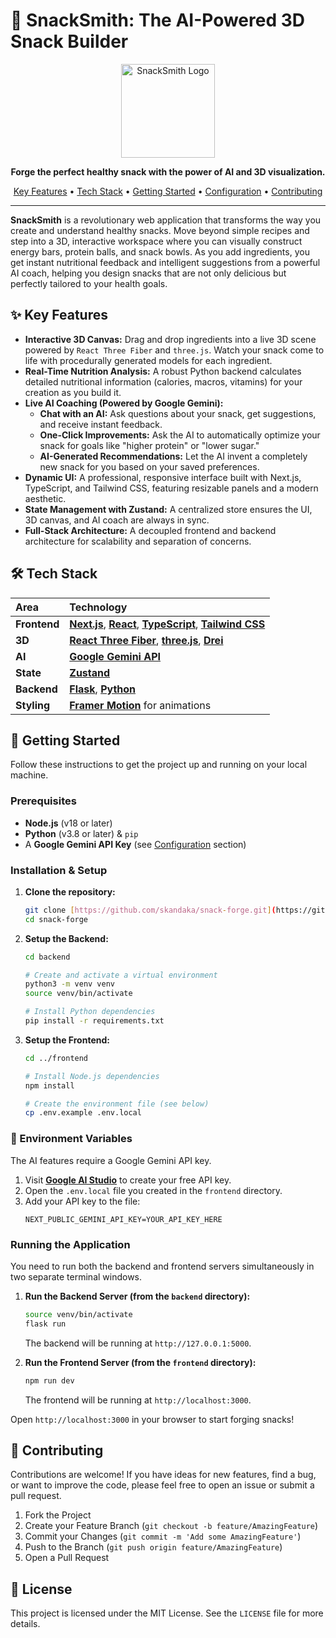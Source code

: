 # 🍔 SnackSmith: The AI-Powered 3D Snack Builder

<div align="center">
  <img src="https://raw.githubusercontent.com/skandaka/snack-forge/main/frontend/public/logo.png" alt="SnackSmith Logo" width="150">
  <p>
    <strong>Forge the perfect healthy snack with the power of AI and 3D visualization.</strong>
  </p>
  <p>
    <a href="#-key-features">Key Features</a> •
    <a href="#-tech-stack">Tech Stack</a> •
    <a href="#-getting-started">Getting Started</a> •
    <a href="#-environment-variables">Configuration</a> •
    <a href="#-contributing">Contributing</a>
  </p>
</div>

---

**SnackSmith** is a revolutionary web application that transforms the way you create and understand healthy snacks. Move beyond simple recipes and step into a 3D, interactive workspace where you can visually construct energy bars, protein balls, and snack bowls. As you add ingredients, you get instant nutritional feedback and intelligent suggestions from a powerful AI coach, helping you design snacks that are not only delicious but perfectly tailored to your health goals.

## ✨ Key Features

* **Interactive 3D Canvas:** Drag and drop ingredients into a live 3D scene powered by `React Three Fiber` and `three.js`. Watch your snack come to life with procedurally generated models for each ingredient.
* **Real-Time Nutrition Analysis:** A robust Python backend calculates detailed nutritional information (calories, macros, vitamins) for your creation as you build it.
* **Live AI Coaching (Powered by Google Gemini):**
    * **Chat with an AI:** Ask questions about your snack, get suggestions, and receive instant feedback.
    * **One-Click Improvements:** Ask the AI to automatically optimize your snack for goals like "higher protein" or "lower sugar."
    * **AI-Generated Recommendations:** Let the AI invent a completely new snack for you based on your saved preferences.
* **Dynamic UI:** A professional, responsive interface built with Next.js, TypeScript, and Tailwind CSS, featuring resizable panels and a modern aesthetic.
* **State Management with Zustand:** A centralized store ensures the UI, 3D canvas, and AI coach are always in sync.
* **Full-Stack Architecture:** A decoupled frontend and backend architecture for scalability and separation of concerns.

## 🛠️ Tech Stack

| Area      | Technology                                                                                                  |
| :-------- | :---------------------------------------------------------------------------------------------------------- |
| **Frontend** | [**Next.js**](https://nextjs.org/), [**React**](https://reactjs.org/), [**TypeScript**](https://www.typescriptlang.org/), [**Tailwind CSS**](https://tailwindcss.com/) |
| **3D** | [**React Three Fiber**](https://docs.pmnd.rs/react-three-fiber/getting-started/introduction), [**three.js**](https://threejs.org/), [**Drei**](https://github.com/pmndrs/drei)      |
| **AI** | [**Google Gemini API**](https://ai.google.dev/)                                                              |
| **State** | [**Zustand**](https://github.com/pmndrs/zustand)                                                            |
| **Backend** | [**Flask**](https://flask.palletsprojects.com/), [**Python**](https://www.python.org/)                                                              |
| **Styling** | [**Framer Motion**](https://www.framer.com/motion/) for animations                                          |

## 🚀 Getting Started

Follow these instructions to get the project up and running on your local machine.

### Prerequisites

* **Node.js** (v18 or later)
* **Python** (v3.8 or later) & `pip`
* A **Google Gemini API Key** (see [Configuration](#-environment-variables) section)

### Installation & Setup

1.  **Clone the repository:**
    ```bash
    git clone [https://github.com/skandaka/snack-forge.git](https://github.com/skandaka/snack-forge.git)
    cd snack-forge
    ```

2.  **Setup the Backend:**
    ```bash
    cd backend

    # Create and activate a virtual environment
    python3 -m venv venv
    source venv/bin/activate

    # Install Python dependencies
    pip install -r requirements.txt
    ```

3.  **Setup the Frontend:**
    ```bash
    cd ../frontend

    # Install Node.js dependencies
    npm install

    # Create the environment file (see below)
    cp .env.example .env.local
    ```

### 🔑 Environment Variables

The AI features require a Google Gemini API key.

1.  Visit [**Google AI Studio**](https://aistudio.google.com/) to create your free API key.
2.  Open the `.env.local` file you created in the `frontend` directory.
3.  Add your API key to the file:
    ```env
    NEXT_PUBLIC_GEMINI_API_KEY=YOUR_API_KEY_HERE
    ```

### Running the Application

You need to run both the backend and frontend servers simultaneously in two separate terminal windows.

1.  **Run the Backend Server (from the `backend` directory):**
    ```bash
    source venv/bin/activate
    flask run
    ```
    The backend will be running at `http://127.0.0.1:5000`.

2.  **Run the Frontend Server (from the `frontend` directory):**
    ```bash
    npm run dev
    ```
    The frontend will be running at `http://localhost:3000`.

Open `http://localhost:3000` in your browser to start forging snacks!

## 🤝 Contributing

Contributions are welcome! If you have ideas for new features, find a bug, or want to improve the code, please feel free to open an issue or submit a pull request.

1.  Fork the Project
2.  Create your Feature Branch (`git checkout -b feature/AmazingFeature`)
3.  Commit your Changes (`git commit -m 'Add some AmazingFeature'`)
4.  Push to the Branch (`git push origin feature/AmazingFeature`)
5.  Open a Pull Request

## 📄 License

This project is licensed under the MIT License. See the `LICENSE` file for more details.
